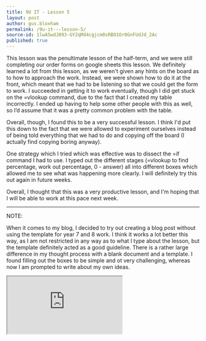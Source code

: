 ```yaml
---
title: 9U IT - Lesson 5
layout: post
author: gus.bloxham
permalink: /9u-it---lesson-5/
source-id: 1lwA5wdJ093-GY2qMd4cgjcm0sRBO1Or0GnFUdJd_2Ac
published: true
---
```

This lesson was the penultimate lesson of the half-term, and we were still completing our order forms on google sheets this lesson. We definitely learned a lot from this lesson, as we weren't given any hints on the board as to how to approach the work. Instead, we were shown how to do it at the front, which meant that we had to be listening so that we could get the form to work. I succeeded in getting it to work eventually, though I did get stuck on the =vlookup command, due to the fact that I created my table incorrectly. I ended up having to help some other people with this as well, so I’d assume that it was a pretty common problem with the table.

Overall, though, I found this to be a very successful lesson. I think I'd put this down to the fact that we were allowed to experiment ourselves instead of being told everything that we had to do and copying off the board (I actually find copying boring anyway).

One strategy which I tried which was effective was to dissect the =if command I had to use. I typed out the different stages (=vlookup to find percentage, work out percentage, 0 - answer) all into different boxes which allowed me to see what was happening more clearly. I will definitely try this out again in future weeks.

Overall, I thought that this was a very productive lesson, and I'm hoping that I will be able to work at this pace next week.

* * *


NOTE:

When it comes to my blog, I decided to try out creating a blog post without using the template for year 7 and 8 work. I think it works a lot better this way, as I am not restricted in any way as to what I type about the lesson, but the template definitely acted as a good guideline. There is a rather large difference in my thought process with a blank document and a template. I found filling out the boxes to be simple and ot very challenging, whereas now I am prompted to write about my own ideas.

<iframe src=https://docs.google.com/spreadsheets/d/1nFiktDqZl4mcirc0eP9xzQOyNHz4dLmcIG15el6jzac/edit#gid=162730564</frame>
